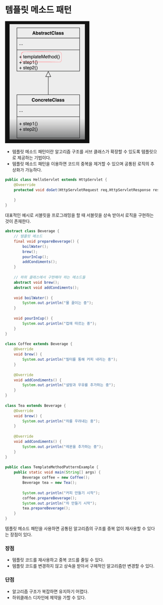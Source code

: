 # 템플릿 메소드 패턴

![Alt text](./Image/image.png) <br>

- 템플릿 메소드 패턴이란 알고리즘 구조를 서브 클래스가 확장할 수 있도록 템플릿으로 제공하는 기법이다.
- 템플릿 메소드 패턴을 이용하면 코드의 중복을 제거할 수 있으며 공통된 로직의 추상화가 가능하다.


```java
public class HelloServlet extends HttpServlet {
    @Oveerride
    protected void doGet(HttpServletRequest req,HttpServletResponse res) throws Exception {

    }
}
```

대표적인 예시로 서블릿을 프로그래밍을 할 때 서블릿을 상속 받아서 로직을 구현하는 것이 존재한다.

```java
abstract class Beverage {
    // 템플릿 메소드
    final void prepareBeverage() {
        boilWater();
        brew();
        pourInCup();
        addCondiments();
    }

    // 하위 클래스에서 구현해야 하는 메소드들
    abstract void brew();
    abstract void addCondiments();

    void boilWater() {
        System.out.println("물 끓이는 중");
    }

    void pourInCup() {
        System.out.println("컵에 따르는 중");
    }
}

class Coffee extends Beverage {
    @Override
    void brew() {
        System.out.println("필터를 통해 커피 내리는 중");
    }

    @Override
    void addCondiments() {
        System.out.println("설탕과 우유를 추가하는 중");
    }
}

class Tea extends Beverage {
    @Override
    void brew() {
        System.out.println("차를 우려내는 중");
    }

    @Override
    void addCondiments() {
        System.out.println("레몬을 추가하는 중");
    }
}

public class TemplateMethodPatternExample {
    public static void main(String[] args) {
        Beverage coffee = new Coffee();
        Beverage tea = new Tea();

        System.out.println("커피 만들기 시작");
        coffee.prepareBeverage();
        System.out.println("차 만들기 시작");
        tea.prepareBeverage();
    }
}
```

템플릿 메소드 패턴을 사용하면 공통된 알고리즘의 구조를 중복 없이 재사용할 수 있다는 장점이 있다.

### 장점

- 템플릿 코드를 재사용하고 중복 코드를 줄일 수 있다.
- 템플릿 코드를 변경하지 않고 상속을 받아서 구체적인 알고리즘만 변경할 수 있다.

### 단점

- 알고리즘 구조가 복잡하면 유지하기 어렵다.
- 하위클래스 디자인에 제약을 가할 수 있다.
